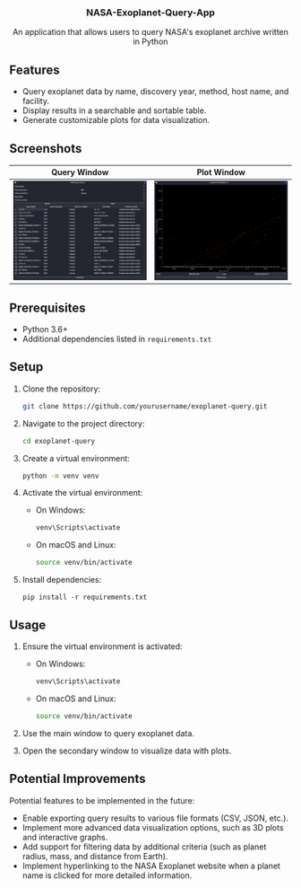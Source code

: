 <h3 align="center">NASA-Exoplanet-Query-App</h3>
  <p align="center"> An application that allows users to query NASA's exoplanet archive written in Python</p>

## Features
- Query exoplanet data by name, discovery year, method, host name, and facility.
- Display results in a searchable and sortable table.
- Generate customizable plots for data visualization.

## Screenshots

Query Window            |  Plot Window
:-------------------------:|:-------------------------:
  ![Main Window](screenshots/main_window.png)  |    ![Secondary Window](screenshots/secondary_window.png)


## Prerequisites
- Python 3.6+
- Additional dependencies listed in `requirements.txt`

## Setup
1. Clone the repository:
   ```sh
   git clone https://github.com/yourusername/exoplanet-query.git
   ```

2. Navigate to the project directory:
    ```sh
    cd exoplanet-query
    ```

3. Create a virtual environment:
    ``` sh
    python -m venv venv
    ```

4. Activate the virtual environment:
    - On Windows:
        ```sh 
        venv\Scripts\activate
        ```
    - On macOS and Linux:
        ```sh 
        source venv/bin/activate
        ```
5. Install dependencies:
    ```
    pip install -r requirements.txt
    ```

## Usage

1. Ensure the virtual environment is activated:
    - On Windows:
        ```sh 
        venv\Scripts\activate
        ```
    - On macOS and Linux:
        ```sh 
        source venv/bin/activate
        ```
3. Use the main window to query exoplanet data.

4. Open the secondary window to visualize data with plots.

## Potential Improvements
Potential features to be implemented in the future:

- Enable exporting query results to various file formats (CSV, JSON, etc.).
- Implement more advanced data visualization options, such as 3D plots and interactive graphs.
- Add support for filtering data by additional criteria (such as planet radius, mass, and distance from Earth).
- Implement hyperlinking to the NASA Exoplanet website when a planet name is clicked for more detailed information.
